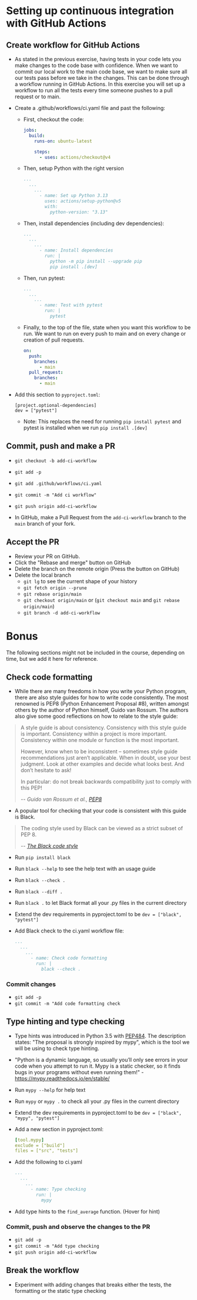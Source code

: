 # Setting up continuous integration with GitHub Actions

## Create workflow for GitHub Actions

- As stated in the previous exercise, having tests in your code lets you make changes to the code base with confidence. When we want to commit our local work to the main code base, we want to make sure all our tests pass before we take in the changes. This can be done through a workflow running in GitHub Actions. In this exercise you will set up a workflow to run all the tests every time someone pushes to a pull request or to main.

- Create a .github/workflows/ci.yaml file and past the following:

  - First, checkout the code:

    ```yaml
    jobs:
      build:
        runs-on: ubuntu-latest

        steps:
          - uses: actions/checkout@v4
    ```

  - Then, setup Python with the right version

    ```yaml
    ...
      ...
        ...
          - name: Set up Python 3.13
            uses: actions/setup-python@v5
            with:
              python-version: "3.13"
    ```

  - Then, install dependencies (including dev dependencies):

    ```yaml
    ...
      ...
        ...
          - name: Install dependencies
            run: |
              python -m pip install --upgrade pip
              pip install .[dev]
    ```

  - Then, run pytest:

    ```yaml
    ...
      ...
        ...
          - name: Test with pytest
            run: |
              pytest
    ```

  - Finally, to the top of the file, state when you want this workflow to be run. We want to run on every push to main and on every change or creation of pull requests.

    ```yaml
    on:
      push:
        branches:
          - main
      pull_request:
        branches:
          - main
    ```

- Add this section to `pyproject.toml`:

  ```
  [project.optional-dependencies]
  dev = ["pytest"]
  ```

  - Note: This replaces the need for running `pip install pytest` and pytest is installed when we run `pip install .[dev]`

## Commit, push and make a PR

- `git checkout -b add-ci-workflow`
- `git add -p`
- `git add .github/workflows/ci.yaml`
- `git commit -m "Add ci workflow"`
- `git push origin add-ci-workflow`

- In GitHub, make a Pull Request from the `add-ci-workflow` branch to the `main` branch of your fork.

## Accept the PR

- Review your PR on GitHub.
- Click the "Rebase and merge" button on GitHub
- Delete the branch on the remote origin (Press the button on GitHub)
- Delete the local branch
  - `git lg` to see the current shape of your history
  - `git fetch origin --prune`
  - `git rebase origin/main`
  - `git checkout origin/main` or (`git checkout main` and `git rebase origin/main`)
  - `git branch -d add-ci-workflow`

# Bonus

The following sections might not be included in the course, depending on time, but we add it here for reference.

## Check code formatting

- While there are many freedoms in how you write your Python program, there are also style guides for how to write code consistently. The most renowned is PEP8 (Python Enhancement Proposal #8), written amongst others by the author of Python himself, Guido van Rossum. The authors also give some good reflections on how to relate to the style guide:

> A style guide is about consistency. Consistency with this style guide is important.
> Consistency within a project is more important. Consistency within one module or
> function is the most important.
>
> However, know when to be inconsistent – sometimes style guide recommendations just
> aren’t applicable. When in doubt, use your best judgment. Look at other examples and
> decide what looks best. And don’t hesitate to ask!
>
> In particular: do not break backwards compatibility just to comply with this PEP!
>
> -- <cite>Guido van Rossum et al., [PEP8](https://peps.python.org/pep-0008/) </cite>

- A popular tool for checking that your code is consistent with this guide is Black.

> The coding style used by Black can be viewed as a strict subset of PEP 8.
>
> -- <cite>[The Black code style](https://black.readthedocs.io/en/stable/the_black_code_style/current_style.html)</cite>

- Run `pip install black`
- Run `black --help` to see the help text with an usage guide
- Run `black --check .`
- Run `black --diff .`
- Run `black .` to let Black format all your .py files in the current directory
- Extend the dev requirements in pyproject.toml to be `dev = ["black", "pytest"]`
- Add Black check to the ci.yaml workflow file:

  ```yaml
  ...
    ...
      ...
        - name: Check code formatting
          run: |
            black --check .
  ```

### Commit changes

- `git add -p`
- `git commit -m "Add code formatting check`

## Type hinting and type checking

- Type hints was introduced in Python 3.5 with [PEP484](https://peps.python.org/pep-0484/). The description states: "The proposal is strongly inspired by mypy", which is the tool we will be using to check type hinting.
- "Python is a dynamic language, so usually you’ll only see errors in your code when you attempt to run it. Mypy is a static checker, so it finds bugs in your programs without even running them!" - https://mypy.readthedocs.io/en/stable/

- Run `mypy --help` for help text
- Run `mypy` or `mypy .` to check all your .py files in the current directory
- Extend the dev requirements in pyproject.toml to be `dev = ["black", "mypy", "pytest"]`
- Add a new section in pyproject.toml:

  ```yaml
  [tool.mypy]
  exclude = ["build"]
  files = ["src", "tests"]
  ```

- Add the following to ci.yaml

  ```yaml
  ...
    ...
      ...
        - name: Type checking
          run: |
            mypy
  ```

- Add type hints to the `find_average` function.
  <a title="def find_average(numbers: Sequence[int]) -> float:"> (Hover for hint) </a>

### Commit, push and observe the changes to the PR

- `git add -p`
- `git commit -m "Add type checking`
- `git push origin add-ci-workflow`

## Break the workflow

- Experiment with adding changes that breaks either the tests, the formatting or the static type checking
